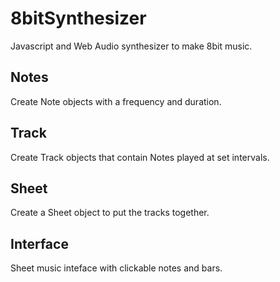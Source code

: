 8bitSynthesizer
===============

Javascript and Web Audio synthesizer to make 8bit music.

## Notes

Create Note objects with a frequency and duration.

## Track

Create Track objects that contain Notes played at set intervals.

## Sheet

Create a Sheet object to put the tracks together.

## Interface

Sheet music inteface with clickable notes and bars.
